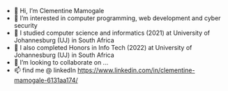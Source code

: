 - 👋 Hi, I’m Clementine Mamogale
- 👀 I’m interested in computer programming, web development and cyber security
- 🌱 I studied computer science and informatics (2021) at University of Johannesburg (UJ) in South Africa 
- 🌱 I also completed Honors in Info Tech (2022) at University of Johannesburg (UJ) in South Africa
- 💞️ I’m looking to collaborate on ...
- 📫 find me @ linkedIn https://www.linkedin.com/in/clementine-mamogale-6131aa174/


<!---
Clementine is a ✨ special ✨ repository because its `README.md` (this file) appears on your GitHub profile.
You can click the Preview link to take a look at your changes.
--->
